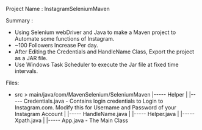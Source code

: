 Project Name : 
InstagramSeleniumMaven


Summary : 
- Using Selenium webDriver and Java to make a Maven project to Automate some functions of Instagram.
- ~100 Followers Increase Per day.
- After Editing the Credentials and HandleName Class, Export the project as a JAR file.
- Use Windows Task Scheduler to execute the Jar file at fixed time intervals.


Files:
- src > main/java/com/MavenSelenium/SeleniumMaven
|----- Helper
|		|----- Credentials.java - Contains login credentials to Login to Instagram.com. Modify this for Username and Password of your Instagram Account 
|		|----- HandleName.java
|		|----- Helper.java
|		|----- Xpath.java
|
|----- App.java - The Main Class